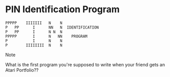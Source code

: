 # PIN Identification Program

```
PPPPP    IIIIIII   N    N 
P   PP      I      NN   N  IDENTIFICATION
P   PP      I      N N  N  
PPPPP       I      N   NN    PROGRAM
P           I      N    N 
P        IIIIIIII  N    N   
```

> [!NOTE]  
> What is the first program you're supposed to write when your friend gets an Atari Portfolio??
